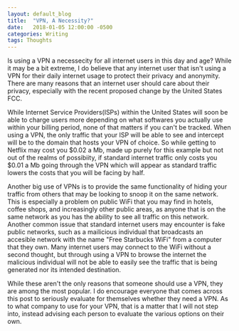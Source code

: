 ```yaml
---
layout: default_blog
title:  "VPN, A Necessity?"
date:   2018-01-05 12:00:00 -0500
categories: Writing
tags: Thoughts
---
```


Is using a VPN a necessecity for all internet users in this day and age? While
it may be a bit extreme, I do believe that any internet user that isn't using a
VPN for their daily internet usage to protect their privacy and anonymity. There
are many reasons that an internet user should care about their privacy,
especially with the recent proposed change by the United States FCC.

While Internet Service Providers(ISPs) within the United States will soon be
able to charge users more depending on what softwares you actually use within
your billing period, none of that matters if you can't be tracked. When using a
VPN, the only traffic that your ISP will be able to see and intercept will be to
the domain that hosts your VPN of choice. So while getting to Netflix may cost
you $0.02 a Mb, made up purely for this example but not out of the realms of
possibiity, if standard internet traffic only costs you $0.01 a Mb going through
the VPN which will appear as standard traffic lowers the costs that you will be
facing by half. 

Another big use of VPNs is to provide the same functionality of hiding your
traffic from others that may be looking to snoop it on the same network. This is
especially a problem on public WiFi that you may find in hotels, coffee shops,
and increasingly other public areas, as anyone that is on the same network as
you has the ability to see all traffic on this network. Another common issue
that standard internet users may encounter is fake public networks, such as a
mailicious individual that broadcasts an accesible network with the name "Free
Starbucks WiFi" from a computer that they own. Many internet users may connect
to the WiFi without a second thought, but through using a VPN to browse the
internet the malicious individual will not be able to easily see the traffic
that is being generated nor its intended destination.

While these aren't the only reasons that someone should use a VPN, they are
among the most popular. I do encourage everyone that comes across this post to
seriously evaluate for themselves whether they need a VPN. As to what company to
use for your VPN, that is a matter that I will not step into, instead advising
each person to evaluate the various options on their own. 
